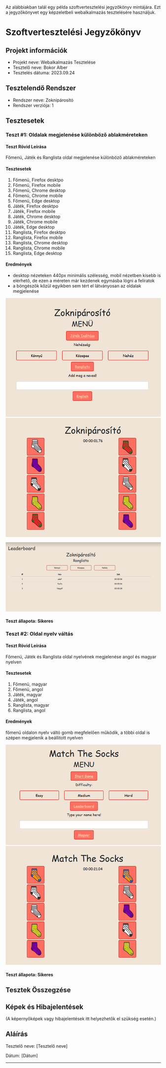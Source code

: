 Az alábbiakban talál egy példa szoftvertesztelési jegyzőkönyv mintájára. Ezt a jegyzőkönyvet egy képzeletbeli webalkalmazás tesztelésére használjuk.

# Szoftvertesztelési Jegyzőkönyv

## Projekt információk

- Projekt neve: Webalkalmazás Tesztelése
- Tesztelő neve: Bokor Alber
- Tesztelés dátuma: 2023.09.24

## Tesztelendő Rendszer

- Rendszer neve: Zoknipárosító
- Rendszer verziója: 1


## Tesztesetek

### Teszt #1: Oldalak megjelenése különböző ablakméreteken

#### Teszt Rövid Leírása
Főmenü, Játék és Ranglista oldal megjelenése különböző ablakméreteken 

#### Tesztesetek

1. Főmenü, Firefox desktpo
2. Főmenü, Firefox mobile
3. Főmenü, Chrome desktop
4. Főmenü, Chrome mobile
5. Főmenü, Edge desktop
6. Játék, Firefox desktpo
7. Játék, Firefox mobile
8. Játék, Chrome desktop
9. Játék, Chrome mobile
10. Játék, Edge desktop
11. Ranglista, Firefox desktpo
12. Ranglista, Firefox mobile
13. Ranglista, Chrome desktop
14. Ranglista, Chrome mobile
15. Ranglista, Edge desktop


#### Eredmények
- desktop nézeteken 440px minimális szélesség, mobil nézetben kisebb is elérhető, de ezen a méreten már kezdenek egymásba lógni a feliratok
- a böngészők kőzül egyikben sem tért el látványosan az oldalak megjelenése

![index](screenshot/windowsize_index.png)
![jatek](screenshot/windowsize_jatek.png)


![leaderboard](screenshot/windowsize_leaderboard.png)

#### Teszt állapota: Sikeres


### Teszt #2: Oldal nyelv váltás

#### Teszt Rövid Leírása
Főmenü, Játék és Ranglista oldal nyelvének megjelenése angol és magyar nyelven 

#### Tesztesetek

1. Főmenü, magyar
2. Főmenü, angol
3. Játék, magyar
4. Játék, angol
5. Ranglista, magyar
6. Ranglista, angol


#### Eredmények
főmenü oldalon nyelv váltó gomb megfelelően működik, a többi oldal is szépen megjelenik a beállitott nyelven

![index](screenshot/english_index.png)
![jatek](screenshot/english_jatek.png)


#### Teszt állapota: Sikeres


## Tesztek Összegzése



## Képek és Hibajelentések

(A képernyőképek vagy hibajelentések itt helyezhetők el szükség esetén.)

## Aláírás

Tesztelő neve: [Tesztelő neve]

Dátum: [Dátum]

---
